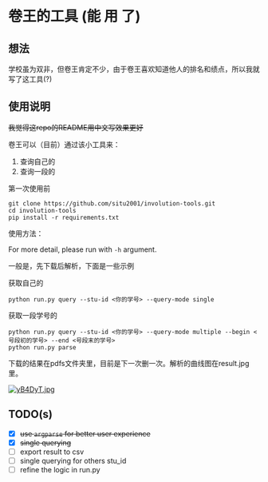 # 卷王的工具 (能 用 了)

## 想法

学校虽为双非，但卷王肯定不少，由于卷王喜欢知道他人的排名和绩点，所以我就写了这工具(?)

## 使用说明

~~我觉得这repo的README用中文写效果更好~~

卷王可以（目前）通过该小工具来：

1. 查询自己的
2. 查询一段的

第一次使用前

``` shell
git clone https://github.com/situ2001/involution-tools.git
cd involution-tools
pip install -r requirements.txt
```

使用方法：

For more detail, please run with `-h` argument.

一般是，先下载后解析，下面是一些示例

获取自己的

``` shell
python run.py query --stu-id <你的学号> --query-mode single
```

获取一段学号的

``` shell
python run.py query --stu-id <你的学号> --query-mode multiple --begin <号段初的学号> --end <号段末的学号>
python run.py parse
```

下载的结果在pdfs文件夹里，目前是下一次删一次。解析的曲线图在result.jpg里。

[![yB4DyT.jpg](https://s3.ax1x.com/2021/02/11/yB4DyT.jpg)](https://imgchr.com/i/yB4DyT)

## TODO(s)

- [x] ~~use `argparse` for better user experience~~
- [x] ~~single querying~~
- [ ] export result to csv
- [ ] single querying for others stu_id
- [ ] refine the logic in run.py

